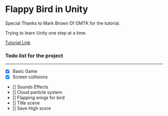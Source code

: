 # Flappy Bird in Unity
Special Thanks to Mark Brown Of GMTK for the tutorial.

Trying to learn Unity one step at a time.

[Tutorial Link](https://www.youtube.com/watch?v=XtQMytORBmM)

### Todo list for the project
---
- [X] Basic Game
- [X] Screen collisions 
- [] Sounds Effects
- [] Cloud particle system
- [] Flapping wings for bird
- [] Title scene
- [] Save High score